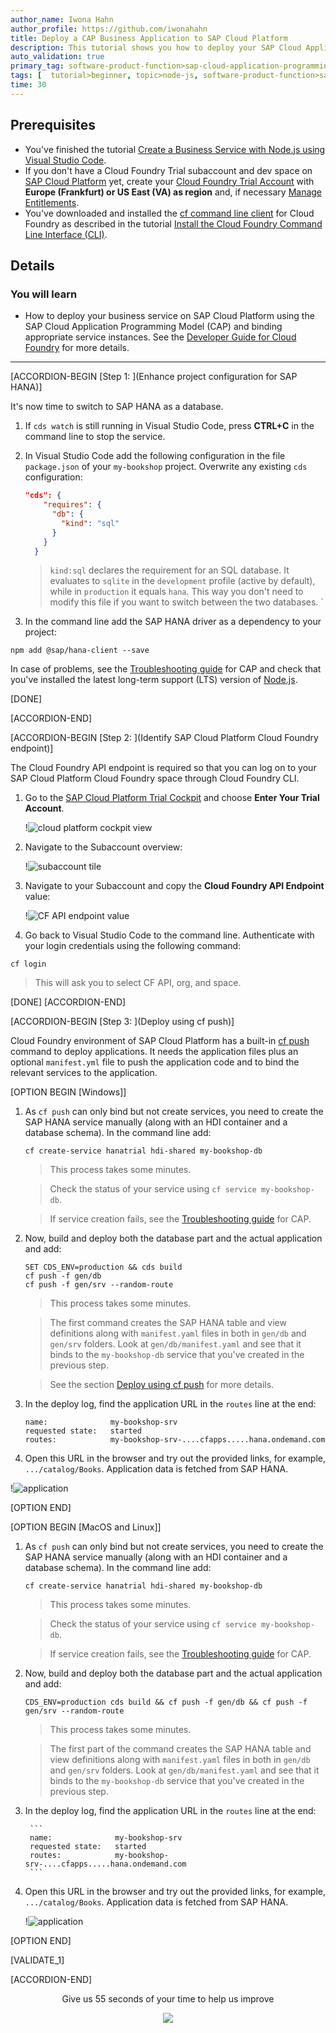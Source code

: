 ```yaml
---
author_name: Iwona Hahn
author_profile: https://github.com/iwonahahn
title: Deploy a CAP Business Application to SAP Cloud Platform
description: This tutorial shows you how to deploy your SAP Cloud Application Programming Model (CAP) application into the Cloud Foundry environment of SAP Cloud Platform.
auto_validation: true
primary_tag: software-product-function>sap-cloud-application-programming-model
tags: [  tutorial>beginner, topic>node-js, software-product-function>sap-cloud-application-programming-model  ]
time: 30
---
```


## Prerequisites
- You've finished the tutorial [Create a Business Service with Node.js using Visual Studio Code](cp-apm-nodejs-create-service).  
- If you don't have a Cloud Foundry Trial subaccount and dev space on [SAP Cloud Platform](https://cockpit.hanatrial.ondemand.com/cockpit/) yet, create your [Cloud Foundry Trial Account](hcp-create-trial-account) with **Europe (Frankfurt) or US East (VA) as region** and, if necessary [Manage Entitlements](cp-trial-entitlements).
- You've downloaded and installed the [cf command line client](https://github.com/cloudfoundry/cli#downloads) for Cloud Foundry as described in the tutorial [Install the Cloud Foundry Command Line Interface (CLI)](cp-cf-download-cli).

## Details
### You will learn  
  - How to deploy your business service on SAP Cloud Platform using the SAP Cloud Application Programming Model (CAP) and binding appropriate service instances. See the [Developer Guide for Cloud Foundry](https://docs.cloudfoundry.org/devguide/) for more details.

---

[ACCORDION-BEGIN [Step 1: ](Enhance project configuration for SAP HANA)]

It's now time to switch to SAP HANA as a database.

1. If `cds watch` is still running in Visual Studio Code, press **CTRL+C** in the command line to stop the service.

2. In Visual Studio Code add the following configuration in the file `package.json` of your `my-bookshop` project. Overwrite any existing `cds` configuration:

    ```JSON
    "cds": {
        "requires": {
          "db": {
            "kind": "sql"
          }
        }
      }
    ```
    >`kind:sql` declares the requirement for an SQL database. It evaluates to `sqlite` in the `development` profile (active by default), while in `production` it equals `hana`. This way you don't need to modify this file if you want to switch between the two databases.
    `
3. In the command line add the SAP HANA driver as a dependency to your project:

```Shell/Bash
npm add @sap/hana-client --save
```
In case of problems, see the [Troubleshooting guide](https://cap.cloud.sap/docs/advanced/troubleshooting#npm-installation) for CAP and check that you've installed the latest long-term support (LTS) version of [Node.js](https://nodejs.org/en/).

[DONE]

[ACCORDION-END]

[ACCORDION-BEGIN [Step 2: ](Identify SAP Cloud Platform Cloud Foundry endpoint)]

The Cloud Foundry API endpoint is required so that you can log on to your SAP Cloud Platform Cloud Foundry space through Cloud Foundry CLI.

1. Go to the [SAP Cloud Platform Trial Cockpit](https://cockpit.hanatrial.ondemand.com/cockpit#/home/trial) and choose **Enter Your Trial Account**.

    !![cloud platform cockpit view](cockpit.png)

2. Navigate to the Subaccount overview:

    !![subaccount tile](subaccount.png)

3. Navigate to your Subaccount and copy the **Cloud Foundry API Endpoint** value:

    !![CF API endpoint value](api_endpoint.png)

4. Go back to Visual Studio Code to the command line. Authenticate with your login credentials using the following command:

```Shell/Bash
cf login
```
> This will ask you to select CF API, org, and space.

[DONE]
[ACCORDION-END]

[ACCORDION-BEGIN [Step 3: ](Deploy using cf push)]

Cloud Foundry environment of SAP Cloud Platform has a built-in [cf push](https://docs.cloudfoundry.org/devguide/push.html) command to deploy applications. It needs the application files plus an optional `manifest.yml` file to push the application code and to bind the relevant services to the application.

[OPTION BEGIN [Windows]]

1. As `cf push` can only bind but not create services, you need to create the SAP HANA service manually (along with an HDI container and a database schema). In the command line add:

    ```Shell/Bash
    cf create-service hanatrial hdi-shared my-bookshop-db
    ```

    >This process takes some minutes.

    >Check the status of your service using `cf service my-bookshop-db`.

    >If service creation fails, see the [Troubleshooting guide](https://cap.cloud.sap/docs/advanced/troubleshooting#hana) for CAP.

2. Now, build and deploy both the database part and the actual application and add:

    ```
    SET CDS_ENV=production && cds build
    cf push -f gen/db
    cf push -f gen/srv --random-route
    ```

    >This process takes some minutes.

    >The first command creates the SAP HANA table and view definitions along with `manifest.yaml` files in both in `gen/db` and `gen/srv` folders. Look at `gen/db/manifest.yaml` and see that it binds to the `my-bookshop-db` service that you've created in the previous step.

    >See the section [Deploy using cf push](https://cap.cloud.sap/docs/advanced/deploy-to-cloud#deploy-using-cf-push) for more details.

3. In the deploy log, find the application URL in the `routes` line at the end:

    ```
    name:              my-bookshop-srv
    requested state:   started
    routes:            my-bookshop-srv-....cfapps.....hana.ondemand.com
    ```

4. Open this URL in the browser and try out the provided links, for example, `.../catalog/Books`. Application data is fetched from SAP HANA.

!![application](application_running.png)

[OPTION END]

[OPTION BEGIN [MacOS and Linux]]

1. As `cf push` can only bind but not create services, you need to create the SAP HANA service manually (along with an HDI container and a database schema). In the command line add:

    ```Shell/Bash
    cf create-service hanatrial hdi-shared my-bookshop-db
    ```

    >This process takes some minutes.

    >Check the status of your service using `cf service my-bookshop-db`.

    >If service creation fails, see the [Troubleshooting guide](https://cap.cloud.sap/docs/advanced/troubleshooting#hana) for CAP.

2. Now, build and deploy both the database part and the actual application and add:

    ```Shell/Bash
    CDS_ENV=production cds build && cf push -f gen/db && cf push -f gen/srv --random-route
    ```

    >This process takes some minutes.

    >The first part of the command creates the SAP HANA table and view definitions along with `manifest.yaml` files in both in `gen/db` and `gen/srv` folders. Look at `gen/db/manifest.yaml` and see that it binds to the `my-bookshop-db` service that you've created in the previous step.

3. In the deploy log, find the application URL in the `routes` line at the end:

        ```
        name:              my-bookshop-srv
        requested state:   started
        routes:            my-bookshop-srv-....cfapps.....hana.ondemand.com
        ```

4. Open this URL in the browser and try out the provided links, for example, `.../catalog/Books`. Application data is fetched from SAP HANA.

    !![application](application_running.png)

[OPTION END]

[VALIDATE_1]

[ACCORDION-END]

<p style="text-align: center;">Give us 55 seconds of your time to help us improve</p>

<p style="text-align: center;"><a href="https://sapinsights.eu.qualtrics.com/jfe/form/SV_0im30RgTkbEEHMV?TutorialID=cap-service-deploy" target="_blank"><img src="https://raw.githubusercontent.com/SAPDocuments/Tutorials/master/data/images/285738_Emotion_Faces_R_purple.png"></a></p>
